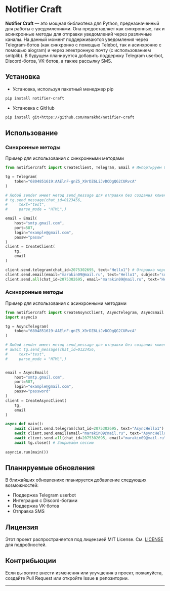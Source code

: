 # Notifier Craft

**Notifier Craft** — это мощная библиотека для Python, предназначенный для работы с уведомлениями. 
Она предоставляет как синхронные, так и асинхронные методы для отправки уведомлений через различные каналы. 
На данный момент поддерживаются уведомления через Telegram-ботов (как синхронно с помощью Telebot, так и асинхронно с помощью aiogram) и через электронную почту (с использованием smtplib). 
В будущем планируется добавить поддержку Telegram userbot, Discord-ботов, VK-ботов, а также рассылку SMS.

## Установка

- Установка, используя пакетный менеджер pip

```bash
pip install notifier-craft
```
- Установка с GitHub

```bash
pip install git+https://github.com/marakhd/notifier-craft
```

## Использование

### Синхронные методы

Пример для иcпользования с синхронными методами

```python
from notifiercraft import CreateClient, Telegram, Email # Импортируем Client и Senders

tg = Telegram(
    token="6804851619:AAElnF-gnZ5_X9rDZ6LiJvDODgQG2CURvcA"
)

# Любой sender имеет метод send_message для отправки без создания клиента, клиент нужен для удобного управления
# tg.send_message(chat_id=0123456,
#     text="test",
#     parse_mode = "HTML",)

email = Email(
    host="smtp.gmail.com",
    port=587,
    login="example@gmail.com",
    passw="passw"
)
client = CreateClient(
    tg,
    email
)

client.send.telegram(chat_id=2075302695, text="Hello1") # Отправка через Email
client.send.email(email="marakin09@mail.ru", text="Hello1", subject="subject") # Отправка через Telegram
client.send.all(chat_id=2075302695, email="marakin09@mail.ru", text="Hello1", subject_email="subject") # Отправка всеми способами
```

### Асинхронные методы

Пример для иcпользования с асинхронными методами

```python
from notifiercraft import CreateAsyncClient, AsyncTelegram, AsyncEmail # Импортируем AsyncClient и AsyncSenders
import asyncio

tg = AsyncTelegram(
    token="6804851619:AAElnF-gnZ5_X9rDZ6LiJvDODgQG2CURvcA"
)

# Любой sender имеет метод send_message для отправки без создания клиента, клиент нужен для удобного управления
# await tg.send_message(chat_id=0123456,
#     text="test",
#     parse_mode = "HTML",)


email = AsyncEmail(
    host="smtp.gmail.com",
    port=587,
    login="example@gmail.com",
    passw="password"
)
client = CreateAsyncClient(
    tg,
    email
)

async def main():
    await client.send.telegram(chat_id=2075302695, text="AsyncHello1") # Отправка через Email
    await client.send.email(email="marakin09@mail.ru", text="AsyncHello1", subject="Asyncsubject") # Отправка через Telegram
    await client.send.all(chat_id=2075302695, email="marakin09@mail.ru", text="AsyncHello1", subject_email="Asyncsubject") # Отправка всеми способами
    await tg.close() # Закрываем сессию
    
asyncio.run(main())
```


## Планируемые обновления

В ближайших обновлениях планируется добавление следующих возможностей:

- Поддержка Telegram userbot
- Интеграция с Discord-ботами
- Поддержка VK-ботов
- Отправка SMS

## Лицензия

Этот проект распространяется под лицензией MIT License. См. [LICENSE](LICENSE) для подробностей.

## Контрибьюции

Если вы хотите внести изменения или улучшения в проект, пожалуйста, создайте Pull Request или откройте Issue в репозитории.

---

